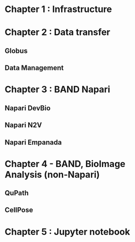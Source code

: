 # Chapter 1 : Infrastructure
# Chapter 2 : Data transfer
## Globus
## Data Management
# Chapter 3 : BAND Napari
## Napari DevBio
## Napari N2V
## Napari Empanada
# Chapter 4 - BAND, BioImage Analysis (non-Napari)
## QuPath
## CellPose
# Chapter 5 : Jupyter notebook

